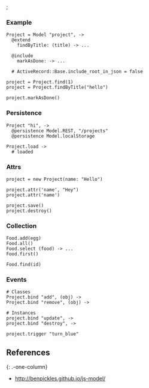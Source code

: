 ;

### Example

    Project = Model "project", ->
      @extend
        findByTitle: (title) -> ...

      @include
        markAsDone: -> ...

      # ActiveRecord::Base.include_root_in_json = false

    project = Project.find(1)
    project = Project.findByTitle("hello")

    project.markAsDone()

### Persistence

    Project "hi", ->
      @persistence Model.REST, "/projects"
      @persistence Model.localStorage

    Project.load ->
      # loaded

### Attrs

    project = new Project(name: "Hello")

    project.attr('name', "Hey")
    project.attr('name')

    project.save()
    project.destroy()

### Collection

    Food.add(egg)
    Food.all()
    Food.select (food) -> ...
    Food.first()

    Food.find(id)

### Events

    # Classes
    Project.bind "add", (obj) ->
    Project.bind "remove", (obj) ->

    # Instances
    project.bind "update", ->
    project.bind "destroy", ->

    project.trigger "turn_blue"

References
----------

{: .-one-column}

-   <a href="http://benpickles.github.io/js-model/" class="uri">http://benpickles.github.io/js-model/</a>
